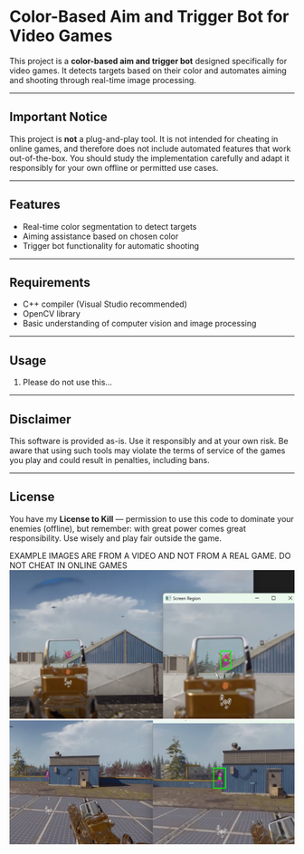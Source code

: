 # Color-Based Aim and Trigger Bot for Video Games

This project is a **color-based aim and trigger bot** designed specifically for video games. It detects targets based on their color and automates aiming and shooting through real-time image processing.

---

## Important Notice

This project is **not** a plug-and-play tool. It is not intended for cheating in online games, and therefore does not include automated features that work out-of-the-box. You should study the implementation carefully and adapt it responsibly for your own offline or permitted use cases.

---

## Features

- Real-time color segmentation to detect targets
- Aiming assistance based on chosen color
- Trigger bot functionality for automatic shooting

---

## Requirements

- C++ compiler (Visual Studio recommended)
- OpenCV library
- Basic understanding of computer vision and image processing

---

## Usage

1. Please do not use this...

---

## Disclaimer

This software is provided as-is. Use it responsibly and at your own risk. Be aware that using such tools may violate the terms of service of the games you play and could result in penalties, including bans.

---

## License

You have my **License to Kill** — permission to use this code to dominate your enemies (offline), but remember: with great power comes great responsibility. Use wisely and play fair outside the game.

EXAMPLE IMAGES ARE FROM A VIDEO AND NOT FROM A REAL GAME. DO NOT CHEAT IN ONLINE GAMES
![alt text](image.png)
![alt text](image-1.png)

